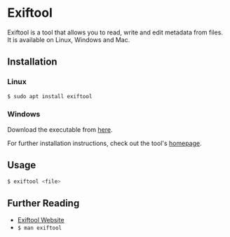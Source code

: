 # Exiftool

Exiftool is a tool that allows you to read, write and edit metadata from files. It is available on Linux, Windows and Mac.

## Installation

### Linux

```bash
$ sudo apt install exiftool
```

### Windows

Download the executable from [here](https://exiftool.org/).

For further installation instructions, check out the tool's [homepage](https://exiftool.org/).

## Usage

```bash
$ exiftool <file>
```

## Further Reading

- [Exiftool Website](https://exiftool.org/)
- `$ man exiftool`
